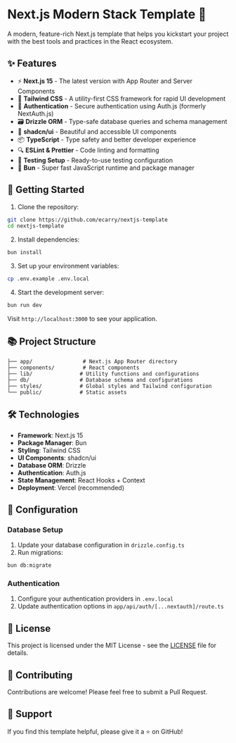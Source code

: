 # Next.js Modern Stack Template 🚀

A modern, feature-rich Next.js template that helps you kickstart your project with the best tools and practices in the React ecosystem.

## ✨ Features

- ⚡️ **Next.js 15** - The latest version with App Router and Server Components
- 🎨 **Tailwind CSS** - A utility-first CSS framework for rapid UI development
- 🔐 **Authentication** - Secure authentication using Auth.js (formerly NextAuth.js)
- 🗃️ **Drizzle ORM** - Type-safe database queries and schema management
- 🎯 **shadcn/ui** - Beautiful and accessible UI components
- 📦 **TypeScript** - Type safety and better developer experience
- 🔍 **ESLint & Prettier** - Code linting and formatting
- 🧪 **Testing Setup** - Ready-to-use testing configuration
- 🚄 **Bun** - Super fast JavaScript runtime and package manager

## 🚀 Getting Started

1. Clone the repository:

```bash
git clone https://github.com/ecarry/nextjs-template
cd nextjs-template
```

2. Install dependencies:

```bash
bun install
```

3. Set up your environment variables:

```bash
cp .env.example .env.local
```

4. Start the development server:

```bash
bun run dev
```

Visit `http://localhost:3000` to see your application.

## 📚 Project Structure

```
├── app/                # Next.js App Router directory
├── components/         # React components
├── lib/               # Utility functions and configurations
├── db/                # Database schema and configurations
├── styles/            # Global styles and Tailwind configuration
└── public/            # Static assets
```

## 🛠️ Technologies

- **Framework**: Next.js 15
- **Package Manager**: Bun
- **Styling**: Tailwind CSS
- **UI Components**: shadcn/ui
- **Database ORM**: Drizzle
- **Authentication**: Auth.js
- **State Management**: React Hooks + Context
- **Deployment**: Vercel (recommended)

## 🔧 Configuration

### Database Setup

1. Update your database configuration in `drizzle.config.ts`
2. Run migrations:

```bash
bun db:migrate
```

### Authentication

1. Configure your authentication providers in `.env.local`
2. Update authentication options in `app/api/auth/[...nextauth]/route.ts`

## 📝 License

This project is licensed under the MIT License - see the [LICENSE](LICENSE) file for details.

## 🤝 Contributing

Contributions are welcome! Please feel free to submit a Pull Request.

## 💫 Support

If you find this template helpful, please give it a ⭐️ on GitHub!
